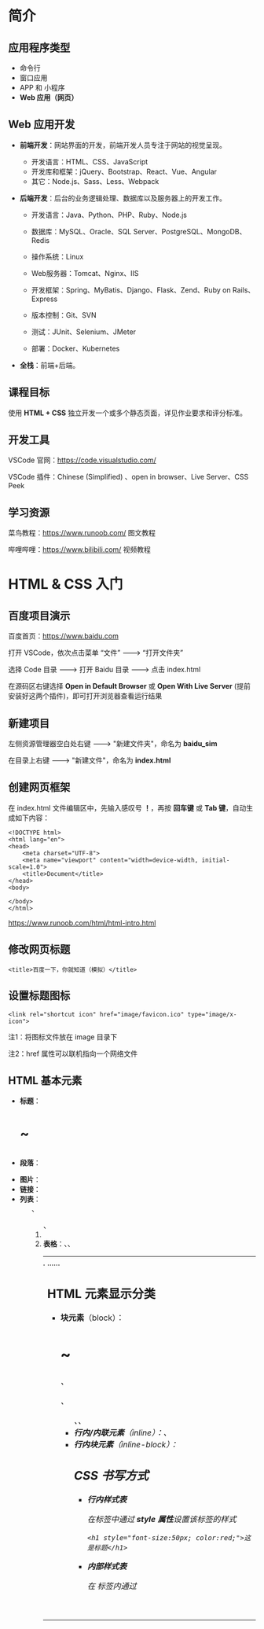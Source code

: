 

# 简介



## 应用程序类型

- 命令行	
- 窗口应用
- APP 和 小程序
- **Web 应用（网页）**



## Web 应用开发

- **前端开发**：网站界面的开发，前端开发人员专注于网站的视觉呈现。
  - 开发语言：HTML、CSS、JavaScript
  - 开发库和框架：jQuery、Bootstrap、React、Vue、Angular
  - 其它：Node.js、Sass、Less、Webpack

- **后端开发**：后台的业务逻辑处理、数据库以及服务器上的开发工作。
  - 开发语言：Java、Python、PHP、Ruby、Node.js 
  - 数据库：MySQL、Oracle、SQL Server、PostgreSQL、MongoDB、Redis 
  - 操作系统：Linux

  - Web服务器：Tomcat、Nginx、IIS 

  - 开发框架：Spring、MyBatis、Django、Flask、Zend、Ruby on Rails、Express 
  - 版本控制：Git、SVN
  - 测试：JUnit、Selenium、JMeter
  - 部署：Docker、Kubernetes

- **全栈**：前端+后端。



## 课程目标

使用 **HTML + CSS** 独立开发一个或多个静态页面，详见作业要求和评分标准。



## 开发工具

VSCode 官网：https://code.visualstudio.com/

VSCode 插件：Chinese (Simplified) 、open in browser、Live Server、CSS Peek



## 学习资源

菜鸟教程：https://www.runoob.com/		图文教程

哔哩哔哩：https://www.bilibili.com/		   视频教程





# HTML & CSS 入门

## 百度项目演示

百度首页：https://www.baidu.com

打开 VSCode，依次点击菜单 “文件” ---> “打开文件夹” 

选择 Code 目录 --->  打开 Baidu 目录 ---> 点击 index.html

在源码区右键选择 **Open in Default Browser** 或 **Open With Live Server** (提前安装好这两个插件)，即可打开浏览器查看运行结果



## 新建项目

左侧资源管理器空白处右键 ---> "新建文件夹"，命名为 **baidu_sim**

在目录上右键 ---> "新建文件"，命名为 **index.html**



## 创建网页框架

在 index.html 文件编辑区中，先输入感叹号 **！**，再按 **回车键** 或 **Tab 键**，自动生成如下内容：

```
<!DOCTYPE html>
<html lang="en">
<head>
    <meta charset="UTF-8">
    <meta name="viewport" content="width=device-width, initial-scale=1.0">
    <title>Document</title>
</head>
<body>
    
</body>
</html>
```

https://www.runoob.com/html/html-intro.html



## 修改网页标题

```
<title>百度一下，你就知道（模拟）</title>
```



## 设置标题图标

```
<link rel="shortcut icon" href="image/favicon.ico" type="image/x-icon">
```

注1：将图标文件放在 image 目录下

注2：href 属性可以联机指向一个网络文件



## HTML 基本元素

- **标题**：<h1> ~ <h6>
- **段落**：<p>
- **图片**：<img>
- **链接**：<a>
- **列表**：<ul>、<ol>、<li>
- **表格**：<table>、<tr>、<td>
- ......



## HTML 元素显示分类

- **块元素**（block）：<h1> ~ <h6>、<p>、<ul>、<table>、<div>
- **行内/内联元素**（inline）：<a>、<span>
- **行内块元素**（inline-block）：<img>



## CSS 书写方式

- **行内样式表**

  在标签中通过 **style 属性**设置该标签的样式

  ```
  <h1 style="font-size:50px; color:red;">这是标题</h1>
  ```

  

- **内部样式表**

  在 <head> 标签内通过 <style> 标签设置指定标签的样式

  ```
  <head>
      ......
      <style>
          h1 {
              font-size:50px;
              color:red;
          }
      </style>
  </head>
  ```

  

- **外部样式表**（推荐 ）

  1. 在项目中创建一个目录，如：css，并在该目录下创建样式表文件 main.css，内容如下：

  ```
  h1 {
      font-size:50px;
      color:red;
  }
  ```

  注：css 文件中没有 <style> 标签
  
  
  
  2. 在 index.html 文件的 <head> 标签中添加 css 引用，如下：
  
  ```
  <head>
      ......
      <link rel="stylesheet" href="css/main.css">
  </head>
  ```

​		注：外部样式表可以多页面共享



**思考：三种样式表共存时，最终显示效果如何？**



## CSS 选择器

https://www.runoob.com/cssref/css-selectors.html

- 基础选择器

  - **元素选择器**：h1 { }

  - **id 选择器**：#elementid { }

  - **class 选择器**：.classname { }
  - **通配符选择器**：* { }

- 复合选择器
  - **并集选择器**：选择器1, 选择器2 { }
  - **后代选择器**：选择器1  选择器2 { }
  - **子选择器**：选择器1 > 选择器2 { }
  - **相邻兄弟选择器**：选择器1 + 选择器2 { }
  - **全部兄弟选择器**：选择器1 ~ 选择器2 { }

- 特殊选择器

  - **属性选择器**：[attribute]、[attribute=value] ......
  - **伪类选择器**：:hover、:active、:focus ......

  - **伪元素选择器**：::before、::after ......



## CSS 盒模型

https://www.runoob.com/css/css-boxmodel.html

- **Margin(外边距)** - 边框外的区域，外边距是透明的。
- **Border(边框)** - 围绕在内边距和内容外的边框。
- **Padding(内边距)** - 清除内容周围的区域，内边距是透明的。
- **Content(内容)** - 盒子的内容，显示文本和图像。





# 制作百度首页

## 准备 HTML & CSS 文件

删除 index.html 文件 <body> 元素中的所有内容，结果如下：

```
<!DOCTYPE html>
<html lang="en">
<head>
    <meta charset="UTF-8">
    <meta name="viewport" content="width=device-width, initial-scale=1.0">
    <title>百度一下，你就知道（模拟）</title>
    <link rel="shortcut icon" href="image/favicon.ico" type="image/x-icon">
    <link rel="stylesheet" href="css/main.css">
</head>
<body>
    
</body>
</html>
```



删除 main.css 文件中的除通配符选择器外其他内容，结果如下：

```
* {
    margin: 0;
    padding: 0;  
}
```



## 设置页面高度

在 index.html 文件的 <body> 标签中添加如下内容：

```
<body>
    <div class="mainbody"></div>
</body>
```



在 main.css 文件中添加如下内容：

```
html, body {
    height: 100%;
}

/* 页面主体 */
.mainbody {
	background-color: lightgrey;
    height: 100%;
}
```



## 页面整体布局

使用 <div> 标签将页面分为顶部、中部、底部三个区域。



在 <div class="mainbody"> 中添加如下内容：

```
<body>
    <div class="mainbody">
        <div class="top"></div>
        <div class="middle"></div>
        <div class="bottom"></div>
    </div>
</body>
```



在 main.css 文件中添加如下内容：

```
/* 页面主体 */
.mainbody {
    background-color: lightgrey;
    height: 100%;
    position: relative;     /* 父元素相对定位 */
}

/* 顶部区域 */
.top {
    background-color: rgb(218, 105, 182);
    width: 100%;
    height: 64px;
}

/* 中部区域 */
.middle {
    background-color: rgb(74, 129, 207);
    width: 660px;
    height: 500px;
    margin: 0 auto;
}

/* 底部区域 */
.bottom {
    background-color: rgb(231, 228, 53);
    width: 100%;
    height: 40px;
    position: absolute;     /* 子元素绝对定位 */
    left: 0;
    bottom: 0;
}
```

注1：通过设置 RGB 三基色的强度值（0-255），可以显示 16M 种颜色     https://www.runoob.com/cssref/css-colors.html

注2：CSS 定位：https://www.bilibili.com/video/BV14J4114768?p=223



## 顶部区域细分

将顶部区域分为 **左侧导航区** 和 **右侧功能区**。



在 <div class="top"> 中添加如下内容：

```
<div class="top">
    <div class="top_left">左上导航区</div>
    <div class="top_right">右上功能区</div>
</div>
```



在 main.css 文件中添加如下内容：

```
/* 顶部区域 */
.top {
    background-color: rgb(218, 105, 182);
    width: 100%;
    height: 70px;
    position: relative;     /* 父元素相对定位 */
}

/* 左上导航区 */
.top_left {
    background-color: rgb(110, 193, 62);
    width: 40%;
    height: 100%;
    position: absolute;     /* 子元素绝对定位 */
    left: 0;
    top: 0;
}

/* 右上功能区 */
.top_right {
    background-color: rgb(221, 157, 19);
    width: 40%;
    height: 100%;
    position: absolute;     /* 子元素绝对定位 */
    right: 0;
    top: 0;
}
```



## 中部区域细分

将中部从上到下分为 **logo**、**搜索**、**热搜**、**热搜列表** 等四个区域。



在 <div class="middle"> 中添加如下内容：

```
<div class="middle">
	<div class="logo">百度logo</div>
    <div class="search">搜索</div>
    <div class="hotsearch">热搜</div>
    <div class="hotsearch_list">热搜列表</div>
</div>
```



在 main.css 文件中添加如下内容：

```
/* 百度logo */
.logo {
    background-color: #e6a2a2;
    width: 100%;
    height: 129px;
}

/* 搜索区 */
.search {
    background-color: #8e90f5;
    width: 100%;
    height: 44px;
}

/* 热搜区 */
.hotsearch {
    background-color: #64d890;
    width: 100%;
    height: 24px;
}

/* 热搜列表 */
.hotsearch_list {
    background-color: #df745c;
    width: 100%;
}
```



## 左上导航区

在 <div class="top_left"> 中添加如下内容：

```
<div class="top_left">
    <a href="https://news.baidu.com">新闻</a>
    <a href="https://www.hao123.com">hao123</a>
    <a href="https://map.baidu.com">地图</a>
    <a href="https://tieba.baidu.com">贴吧</a>
    <a href="https://haokan.baidu.com">视频</a>
    <a href="https://image.baidu.com">图片</a>
    <a href="https://pan.baidu.com">网盘</a>
    <a href="https://wenku.baidu.com">文库</a>
    <a href="https://www.baidu.com/more">更多</a>
</div>
```



在 main.css 文件中添加如下内容：

```
/* 左上导航区链接 */
.top_left a {
    font-size: 13px;
    color: rgb(34, 34, 34);
    text-decoration: none;
    display: inline-block;
    height: 24px;
    line-height: 24px;
    text-align: center;
    background-color: yellow;
    margin-top: 20px;    
    margin-left: 20px;
}

/* 左上导航区链接悬停 */
.top_left a:hover {
    color: rgb(49, 94, 251)
}
```

字体：https://www.runoob.com/css/css-font.html

line-height：该属性与元素高度 height 相同时，元素内容垂直居中。https://www.bilibili.com/video/BV14J4114768?p=82



## 右上功能区

在 <div class="top_right"> 中添加如下内容：

```
<div class="top_right">
    <a href="#">设置</a>
    <a href="#" class="btn_login">登录</a>
</div>
```



在 main.css 文件中添加如下内容：

```
/* 右上功能区 */
.top_right {
    ......
    text-align: right;      /* 区域内元素右侧对齐 */
}

/* 右上功能区链接 */
.top_right a {
    font-size: 13px;
    color: rgb(34, 34, 34);
    text-decoration: none;
    display: inline-block;
    height: 24px;
    line-height: 24px;
    text-align: center;
    background-color: yellow;
    margin-top: 20px;    
    margin-right: 20px;
}

/* 右上功能区链接悬停 */
.top_right a:hover {
    color: rgb(49, 94, 251) 
}

/* 登录键 */
.top_right .btn_login {
    background-color: rgb(78, 110, 242);
    color: white;
    width: 50px;
    border-radius: 6px;
}

/* 登录键悬停 */
.top_right .btn_login:hover {
    background-color: rgb(49, 94, 251);
    color: white;
}
```

圆角边框：https://www.runoob.com/css3/css3-border-radius.html



## logo区

在 <div class="logo"> 中添加如下内容：

```
<div class="logo">
    <img src="image/baidu.png" usemap="#mp">
    <map name="mp">
        <area shape="rect" coords="0,0,270,129" target="_parent"
        href="https://www.baidu.com/s?wd=%E7%99%BE%E5%BA%A6%E7%83%AD%E6%90%9C&sa=ire_dl_gh_logo_texing&rsv_dl=igh_logo_pcs"
        title="点击一下，了解更多">
    </map>
</div>
```



在 main.css 文件中添加如下内容：

```
/* 百度logo */
.logo {
    ......
    text-align: center;		/* 区域内元素（图片）居中 */
}

.logo img {
    width: 270px;
    height: 129px;
}
```



## 搜索区

### 搜索框与搜索按钮

在 <div class="search"> 中添加如下内容：

```
<div class="search">
    <form action="#">
        <input type="text" class="txt_search"><!--
        --><input type="button" value="百度一下" class="btn_search">
    </form>
</div>
```

表单控件：https://www.runoob.com/html/html-forms.html



在 main.css 文件中添加如下内容：

```
/* 搜索区 */
.search {
    /* background-color: #8e90f5; */
    width: 100%;
    height: 44px;
    margin-top: 20px;
    margin-bottom: 50px;
}

/* 搜索文本框 */
.txt_search {    
    width: 542px;
    height: 40px;
    outline: 0;
    border: 2px solid rgb(196, 199, 206);
    border-radius: 10px 0 0 10px;
    padding-left: 16px;
    font-size: 16px;
    border-right: 0;
}

.txt_search:hover {
    border-color: rgb(167, 170, 181);
}

.txt_search:focus {
    border-color: rgb(78, 110, 242);
}

/* 搜索按钮 */
.btn_search {
    width: 100px;
    height: 44px;
    background-color: rgb(78, 110, 242);
    border-radius: 0 10px 10px 0;
    border-style: none;
    cursor: pointer;
    color: white;
    font-size: 16px;
    line-height: 44px;
}

.btn_search:hover {
    background-color: rgb(49, 94, 251);
}
```



### 按图片搜索

在 <div class="search"> 中添加如下内容：

```
<div class="search">
    <form action="#">
        <input type="text" class="txt_search"><!--
        --><input type="button" value="百度一下" class="btn_search">
        <div class="searchimg"></div>
        <div class="searchimg_tip">按图片搜索</div>
    </form>
</div>
```



在 main.css 文件中添加如下内容：

```
/* 搜索区 */
.search {
    ......
    position: relative;
}

/* 搜索图片 */
.searchimg {
    width: 24px;
    height: 24px;
    /* background-color: #ba4646; */
    position: absolute;
    top: 10px;
    right: 110px;
    background-image: url(../image/icons.png);
    background-position: 0 -48px;
    cursor: pointer;
}

.searchimg:hover {
    background-position: 0 -72px;
}

.searchimg_tip {
    width: 100px;
    height: 30px;
    position: absolute;
    top: 60px;
    right: 110px;
    line-height: 30px;
    font-size: 14px;
    text-align: center;
    border-radius: 6px;
    box-shadow: 0px 2px 10px 0 rgba(0, 0, 0, .1);    
    display: none;
}

.searchimg:hover + .searchimg_tip {
    display: inline;
}
```

背景图片：https://www.bilibili.com/video/BV14J4114768?p=115

精灵图：https://www.bilibili.com/video/BV14J4114768?p=252

盒子阴影：https://www.runoob.com/cssref/css3-pr-box-shadow.html



## 热搜区

在 <div class="hotsearch"> 中添加如下内容：

```
<div class="hotsearch">
    <div class="hotsearch_title">
    	<a href="https://top.baidu.com">百度热搜 ></a>
    </div>
    <div class="hotsearch_refresh">
    	<span class="huanyihuan">换一换</span>
    </div>
</div>
```



在 main.css 文件中添加如下内容：

```
/* 热搜标题 */
.hotsearch_title {
    float: left;
}

.hotsearch_title a {
    text-decoration: none;
    color: rgb(34, 34, 34);
    font-size: 14px;
}

.hotsearch_title a:hover {
    color: rgb(49, 94, 251);
}

/* 换一换 */
.hotsearch_refresh {
    float: right;
}

.hotsearch_refresh span {
    text-decoration: none;
    color: rgb(98, 102, 117);
    font-size: 14px;
    cursor: pointer;
}

.hotsearch_refresh:hover span {
    color: rgb(49, 94, 251);
}
```

浮动：https://www.bilibili.com/video/BV14J4114768?p=169

字体：https://www.runoob.com/css/css-font.html



## 热搜列表

在 <div class="hotsearch_list"> 中添加如下内容：

```
<div class="hotsearch_list">
    <ul>
        <li>
            <a href="https://www.baidu.com/s?wd=习近平引领新时代改革开放">
                <span class="hotsearch_rank rank0 iconfont">&#xe610;</span>
                <span class="hotsearch_content">习近平引领新时代改革开放</span>
            </a>
        </li>
        <li>
            <a href="https://www.baidu.com/s?wd=万亿元市场+低空经济如何飞起来">
                <span class="hotsearch_rank rank3">3</span>
                <span class="hotsearch_content">万亿元市场 低空经济如何飞起来</span>
            </a>
        </li>
        <li>
            <a href="https://www.baidu.com/s?wd=4名赴美中国学生遭美方盘查遣返">
                <span class="hotsearch_rank rank1">1</span>
                <span class="hotsearch_content">4名赴美中国学生遭美方盘查遣返</span>
            </a>
            <span class="hotsearch_mark">热</span>
        </li>
        <li>
            <a href="https://www.baidu.com/s?wd=韩国一核电站2.3吨储存水泄漏入海">
                <span class="hotsearch_rank rank4">4</span>
                <span class="hotsearch_content">韩国一核电站2.3吨储存水泄漏入海</span>
            </a>
        </li>
        <li>
            <a href="https://www.baidu.com/s?wd=钟南山院士步履蹒跚参加毕业拍摄">
                <span class="hotsearch_rank rank2">2</span>
                <span class="hotsearch_content">钟南山院士步履蹒跚参加毕业拍摄</span>
            </a>
        </li>
        <li>
            <a href="https://www.baidu.com/s?wd=洪水过后+一只猪挂在二楼空调外机上">
                <span class="hotsearch_rank rank5">5</span>
                <span class="hotsearch_content">洪水过后 一只猪挂在二楼空调外机上</span>
            </a>
        </li>
    </ul>
</div>
```



在 main.css 文件中添加如下内容：

```
.hotsearch_list li {
    list-style: none;
    width: 330px;
    height: 36px;
    line-height: 36px;
    float: left;
}

.hotsearch_list a {
    text-decoration: none;
    color: rgb(34, 34, 34);
}

.hotsearch_list a:hover .hotsearch_content {
    text-decoration: underline;
    color: rgb(49, 94, 251);
}

.hotsearch_list .hotsearch_mark {
    background-color: rgb(255, 102, 0);        
    color: white;
    border-radius: 5px;
    font-size: 12px;
    display: inline-block;
    width: 18px;
    height: 18px;
    line-height: 18px;
    text-align: center;    
}

.hotsearch_list .hotsearch_rank {    
    font-size: 16px;
    display: inline-block;
    width: 18px;
    height: 18px;
    line-height: 18px;
    text-align: center;
}

.rank0 {
    color: rgb(246, 48, 81);
}

.rank1 {
    color: rgb(254, 45, 70);
}

.rank2 {
    color: rgb(255, 102, 0);
}

.rank3 {
    color: rgb(250, 169, 14);
}
```



## 底部区域

在 <div class="bottom"> 中添加如下内容：

```
<div class="bottom">
     <a href="https://home.baidu.com">关于百度</a>
     <a href="https://ir.baidu.com">About Baidu</a>
     <a href="https://www.baidu.com/duty">使用百度前必读</a>
     <a href="https://help.baidu.com">帮助中心</a>
     <a href="https://e.baidu.com">企业推广</a>
     <a href="https://beian.mps.gov.cn">京公网安备11000002000001号</a>
     <a href="https://beian.miit.gov.cn">京ICP证030173号</a>
     <span>互联网新闻信息服务许可证11220180008</span>
     <span>网络文化经营许可证：京网文〔2023〕1034-029</span>
     <a href="https://www.baidu.com/licence/">信息网络传播视听节目许可证 0110516</a>        
</div>
```



在 main.css 文件中添加如下内容：

```
/* 底部区域 */
.bottom {
    ......
    line-height: 40px;
    text-align: center;
}

.bottom a,
.bottom span {
    font-size: 12px;
    color: rgb(187, 187, 187);
    text-decoration: none;
    display: inline-block;
    margin: 0 5px;
}

.bottom a:hover {
    color: rgb(34, 34, 34);
}
```



## 字体图标

阿里妈妈图标素材库：https://www.iconfont.cn，**注册并登陆**，可按项目保存字体图标，便于后续增删内容



选择字体图标后下载源码到本地磁盘，解压文件后得到 “**font_xxxxxxx_xxxxxxxxx**” 目录，将其改名为 "**font**" 后复制到 baidu_sim 项目的根目录下，目录中的 **demo_index.html** 文件是帮助文档，介绍了字体图标的三种使用方式，下面以 Unicode 引用为例：



### Unicode 引用

第一步：拷贝项目下面生成的 `@font-face` 到 main.css 文件

```
@font-face {
    font-family: 'iconfont';
    src: url('../font/iconfont.woff2?t=1719092143134') format('woff2'),
        url('../font/iconfont.woff?t=1719092143134') format('woff'),
        url('../font/iconfont.ttf?t=1719092143134') format('truetype');
}
```

**注：一定要修改字体文件的路径！！！**



第二步：在 main.css 文件中定义使用 iconfont 的样式

```
.iconfont {
  font-family: "iconfont" !important;
  font-size: 16px;
  font-style: normal;
  -webkit-font-smoothing: antialiased;
  -moz-osx-font-smoothing: grayscale;
}
```



第三步：挑选相应图标并获取字体编码，应用于页面

```
<span class="iconfont">&#x33;</span>
```

**注：用帮助页面上方字体图标的标识码替换 <span> 标签中的值**



## 右侧边固定区

在 <div class="mainbody"> 中添加如下内容：

```
<div class="mainbody">
	......
	<div class="right_side">
        <div class="assist"></div>
        <div class="qrcode"></div>
	</div>
</div>
```



在 main.css 文件中添加如下内容：

```
/* 右侧边固定区 */
.right_side {
    width: 44px;
    height: 88px;
    background-color: rgb(251, 251, 251);
    border-radius: 22px;
    position: fixed;
    right: 24px;
    bottom: 72px;
}

.right_side .assist {
    width: 44px;
    height: 44px;
    border-radius: 22px;
    background-image: url(../image/assist.png);
    background-size: 18px 18px;
    background-repeat: no-repeat;
    background-position: center;
}

.right_side .qrcode {
    width: 44px;
    height: 44px;
    border-radius: 22px;
    background-image: url(../image/qrcode_grey.png);
    background-size: 18px 18px;
    background-repeat: no-repeat;
    background-position: center;
}

.right_side .assist:hover,
.right_side .qrcode:hover {
    box-shadow: 0px 2px 10px 0 rgba(0, 0, 0, .1);
}

.right_side .qrcode:hover {
    background-image: url(../image/qrcode_blue.png);
}
```

